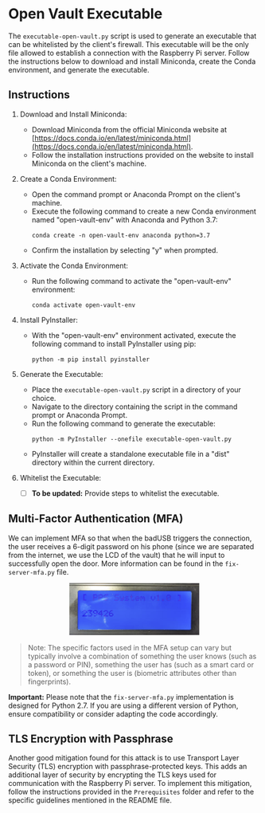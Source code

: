 # Open Vault Executable

The `executable-open-vault.py` script is used to generate an executable that can be whitelisted by the client's firewall. This executable will be the only file allowed to establish a connection with the Raspberry Pi server. Follow the instructions below to download and install Miniconda, create the Conda environment, and generate the executable.

## Instructions

1. Download and Install Miniconda:

   - Download Miniconda from the official Miniconda website at [https://docs.conda.io/en/latest/miniconda.html](https://docs.conda.io/en/latest/miniconda.html).
   - Follow the installation instructions provided on the website to install Miniconda on the client's machine.

2. Create a Conda Environment:

   - Open the command prompt or Anaconda Prompt on the client's machine.
   - Execute the following command to create a new Conda environment named "open-vault-env" with Anaconda and Python 3.7:
     ```
     conda create -n open-vault-env anaconda python=3.7
     ```
   - Confirm the installation by selecting "y" when prompted.

3. Activate the Conda Environment:

   - Run the following command to activate the "open-vault-env" environment:
     ```
     conda activate open-vault-env
     ```

4. Install PyInstaller:

   - With the "open-vault-env" environment activated, execute the following command to install PyInstaller using pip:
     ```
     python -m pip install pyinstaller
     ```

5. Generate the Executable:

   - Place the `executable-open-vault.py` script in a directory of your choice.
   - Navigate to the directory containing the script in the command prompt or Anaconda Prompt.
   - Run the following command to generate the executable:
     ```
     python -m PyInstaller --onefile executable-open-vault.py
     ```
   - PyInstaller will create a standalone executable file in a "dist" directory within the current directory.

6. Whitelist the Executable:

    - [ ] **To be updated:** Provide steps to whitelist the executable.

## Multi-Factor Authentication (MFA)

We can implement MFA so that when the badUSB triggers the connection, the user receives a 6-digit password on his phone (since we are separated from the internet, we use the LCD of the vault) that he will input to successfully open the door. More information can be found in the `fix-server-mfa.py` file.

   <div align="center">
      <img src="https://github.com/BenIlies/CS394X/raw/main/BadUSB/Mitigations/remote-access-mfa.PNG" alt="Remote Access MFA">
   </div>

   > Note: The specific factors used in the MFA setup can vary but typically involve a combination of something the user knows (such as a password or PIN), something the user has (such as a smart card or token), or something the user is (biometric attributes other than fingerprints).

   **Important:** Please note that the `fix-server-mfa.py` implementation is designed for Python 2.7. If you are using a different version of Python, ensure compatibility or consider adapting the code accordingly.



## TLS Encryption with Passphrase

Another good mitigation found for this attack is to use Transport Layer Security (TLS) encryption with passphrase-protected keys. This adds an additional layer of security by encrypting the TLS keys used for communication with the Raspberry Pi server. To implement this mitigation, follow the instructions provided in the `Prerequisites` folder and refer to the specific guidelines mentioned in the README file.
